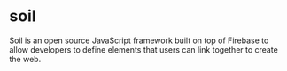 soil
====

Soil is an open source JavaScript framework built on top of Firebase to allow developers to define elements that users can link together to create the web.
